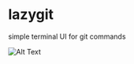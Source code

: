 # lazygit
simple terminal UI for git commands


![Alt Text](https://preview.ibb.co/nHqbso/better.gif)
